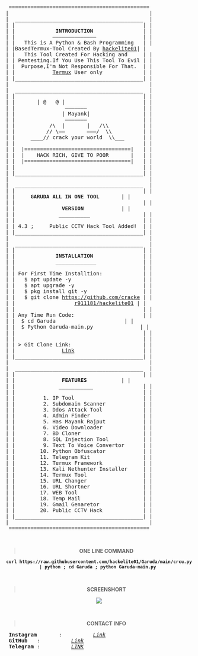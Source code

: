<pre>
 =============================================
|                                             |
|  _________________________________________  |
| |                                         | |
| |             <b>INTRODUCTION</b>                | |
| |            ——————————————               | |
| |   This is A Python & Bash Programming   | |    
| |BasedTermux-Tool Created By <a href="https://www.instagram.com/hackelite01">hackelite01</a>| |
| |   This Tool Created For Hacking and     | |
| | Pentesting.If You Use This Tool To Evil | |
| |  Purpose,I'm Not Responsible For That.  | |
| |            <a href="https://play.google.com/store/apps/details?id=com.termux">Termux</a> User only             | |
| |_________________________________________| |
|                                             |
|  _________________________________________  |
| |                                         | |
| |		  | @   @ |		                    | |
| |                ———————		            | |
| |               | Mayank|		            | |	  
| |                ———————		            | |
| |           /\  |       |   /\\	        | |
| |          // \——       ———/  \\	        | |  
| |     ____// crack your world  \\___ 	    | |
| |			                                | |
| |  |==================================|   | |
| |  |    HACK RICH, GIVE TO POOR       |   | |
| |  |==================================|   | |
| |                                         | |
| |_________________________________________| |
|                                             |
|  _________________________________________  |
| |                                         | |
| |     <b>GARUDA ALL IN ONE TOOL</b>       | |
| |                                         | |
| |               <b>VERSION</b>            | |
| |              __________                 | |
| |                                         | |
| | 4.3 ;     Public CCTV Hack Tool Added!  | |
| |_________________________________________| |
|                                             |
|  _________________________________________  | 
| |                                         | |
<!--| |        GARUDA ALL IN ONE TOOL         | |-->| |             <b>INSTALLATION</b>                | |
| |             _____________               | |
| |                                         | |
| | For First Time Installtion:             | |
| |   $ apt update -y                       | |
| |   $ apt upgrade -y                      | |
| |   $ pkg install git -y                  | |
| |   $ git clone <a href="https://github.com/hackelite01/Garuda">https://github.com/cracke</a> | |
| |                   <a href="https://github.com/hackelite01/Garuda">r911181/hackelite01</a> | |
| |                                         | |
| | Any Time Run Code:                      | |
| |  $ cd Garuda                      | |
| |  $ Python Garuda-main.py               | |
| |                                         | |
| |                                         | |
| | > Git Clone Link:                       | |
| |               <a href="https://github.com/hackelite01/Garuda">Link</a>                      | |
| |_________________________________________| |
|                                             |
|  _________________________________________  |
| |                                         | |
| |               <b>FEATURES</b>           | |
| |              ___________                | |
| |                                         | |
| |         1. IP Tool                      | |
| |         2. Subdomain Scanner            | |
| |         3. Ddos Attack Tool             | |
| |         4. Admin Finder                 | |
| |         5. Has Mayank Rajput            | |
| |         6. Video Downloader             | |
| |         7. BD Cloner                    | |
| |         8. SQL Injection Tool           | |
| |         9. Text To Voice Convertor      | |
| |        10. Python Obfuscator            | |
| |        11. Telegram Kit                 | |
| |        12. Termux Framework             | |
| |        13. Kali Nethunter Installer     | |
| |        14. Termux Tool                  | |
| |        15. URL Changer                  | |
| |        16. URL Shortner                 | |
| |        17. WEB Tool                     | |
| |	       18. Temp Mail		            | |
| |        19. Gmail Genaretor 		        | |
| |	       20. Public CCTV Hack	            | |
| |_________________________________________| |
|                                             |
 =============================================
</pre>


<br>
<div align="center">
<b>

> ONE LINE COMMAND


```
curl https://raw.githubusercontent.com/hackelite01/Garuda/main/crcu.py | python ; cd Garuda ; python Garuda-main.py 
``` 
<br>

  
> SCREENSHORT


</b>
<img src=".img/SS.jpg" />

<br>

<b><br>
  

> CONTACT INFO  

</b></div>
<pre>
<b> Instagram</b>       :          <a href="https://www.instagram.com/hackelite01"><i>Link</i></a>
<b> GitHub</b>   :          <a href="https://github.com/hackelite01"><i>Link</i></a>
<b> Telegram</b> :          <a href="https://t.me/hackelite01"><i>LINK</i></a> 
</pre>

